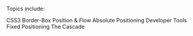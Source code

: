 Topics include:

CSS3 Border-Box
Position & Flow
Absolute Positioning
Developer Tools
Fixed Positioning
The Cascade
